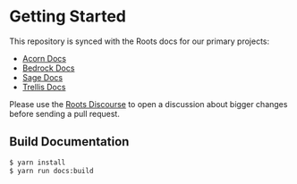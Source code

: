 # Getting Started

This repository is synced with the Roots docs for our primary projects:

- [Acorn Docs](https://docs.roots.io/acorn/2.x/installation.html)
- [Bedrock Docs](https://docs.roots.io/bedrock/master/installation.html)
- [Sage Docs](https://docs.roots.io/sage/10.x/installation.html)
- [Trellis Docs](https://docs.roots.io/trellis/master/installation.html)

Please use the [Roots Discourse](https://discourse.roots.io/) to open a discussion about bigger changes before sending a pull request.

## Build Documentation

```bash
$ yarn install
$ yarn run docs:build
```
